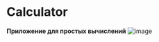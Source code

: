 # Calculator #
**Приложение для простых вычислений**
![image](https://github.com/user-attachments/assets/3049e146-5fd8-483d-acda-e1bb7fad3bb0)
